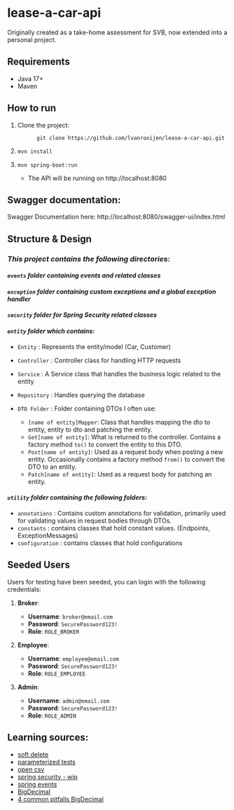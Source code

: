 # lease-a-car-api

Originally created as a take-home assessment for SVB, now extended into a personal project.

## Requirements

- Java 17+
- Maven

## How to run

1. Clone the project:

             git clone https://github.com/lvanrooijen/lease-a-car-api.git

2. `mvn install`
3. `mvn spring-boot:run`

    - The API will be running on http://localhost:8080

## Swagger documentation:

Swagger Documentation here: http://localhost:8080/swagger-ui/index.html

## Structure & Design

### _This project contains the following directories:_

#### _`events` folder containing events and related classes_

#### _`exception` folder containing custom exceptions and a global exception handler_

#### _`security` folder for Spring Security related classes_

#### _`entity` folder which contains:_

- `Entity` : Represents the entity/model (Car, Customer)

- `Controller` : Controller class for handling HTTP requests

- `Service` : A Service class that handles the business logic related to the entity

- `Repository` : Handles querying the database

- `DTO Folder` : Folder containing DTOs I often use:
    - `[name of entity]Mapper`: Class that handles mapping the dto to entity, entity to dto and patching the entity.
    - `Get[name of entity]`: What is returned to the controller. Contains a factory method `to()` to convert the entity
      to this DTO.
    - `Post[name of entity]`: Used as a request body when posting a new entity. Occasionally contains a factory method
      `from()` to convert the DTO to an entity.
    - `Patch[name of entity]`: Used as a request body for patching an entity.

#### _`utility` folder containing the following folders:_

- `annotations` : Contains custom annotations for validation, primarily used for validating values in request bodies
  through DTOs.
- `constants` : contains classes that hold constant values. (Endpoints, ExceptionMessages)
- `configuration` : contains classes that hold configurations

## Seeded Users

Users for testing have been seeded, you can login with the following credentials:

1. **Broker**:

    - **Username**: `broker@email.com`
    - **Password**: `SecurePassword123!`
    - **Role**: `ROLE_BROKER`

2. **Employee**:

    - **Username**: `employee@email.com`
    - **Password**: `SecurePassword123!`
    - **Role**: `ROLE_EMPLOYEE`

3. **Admin**:
    - **Username**: `admin@email.com`
    - **Password**: `SecurePassword123!`
    - **Role**: `ROLE_ADMIN`

## Learning sources:

- [soft delete](https://www.baeldung.com/spring-jpa-soft-delete)
- [parameterized tests](https://www.baeldung.com/parameterized-tests-junit-5)
- [open csv](https://www.youtube.com/watch?v=1jzGHF8bpn0)
- [spring security - wip](https://www.manning.com/books/spring-security-in-action-second-edition)
- [spring events](https://www.baeldung.com/spring-events)
- [BigDecimal](https://docs.oracle.com/javase/8/docs/api/java/math/BigDecimal.html)
- [4 common pitfalls BigDecimal](https://blogs.oracle.com/javamagazine/post/four-common-pitfalls-of-the-bigdecimal-class-and-how-to-avoid-them)